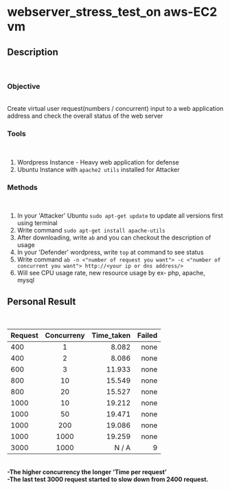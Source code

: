 # webserver_stress_test_on aws-EC2 vm
<h2>Description</h2><br>
<h3>Objective</h3><br>
Create virtual user request(numbers / concurrent) input to a web application address and check the overall status of the web server
<h3>Tools</h3><br>

1. Wordpress Instance - Heavy web application for defense<br>
2. Ubuntu Instance with `apache2 utils` installed for Attacker<br>

<h3>Methods</h3 ><br> 

1. In your 'Attacker' Ubuntu `sudo apt-get update` to update all versions first using terminal<br>
2. Write command `sudo apt-get install apache-utils` <br>
3. After downloading, write `ab` and you can checkout the description of usage<br>
4. In your 'Defender' wordpress, write `top` at command to see status
5. Write command `ab -n <"number of request you want"> -c <"number of concurrent you want"> http://<your ip or dns address/>` <br>
6. Will see CPU usage rate, new resource usage by ex- php, apache, mysql<br>


<h2>Personal Result</h2><br>

| Request       | Concurreny    | Time_taken  | Failed | 
| ------------- |:-------------:| -----------:|-------:|
| 400           | 1             | 8.082       |   none |
| 400           | 2             | 8.086       |   none |
| 600           | 3             | 11.933      |   none |
| 800           | 10            | 15.549      |   none |
| 800           | 20            | 15.527      |   none |
| 1000          | 10            | 19.212      |   none |
| 1000          | 50            | 19.471      |   none |
| 1000          | 200           | 19.086      |   none |
| 1000          | 1000          | 19.259      |   none |
| 3000          | 1000          | N / A         |   9    |
<br>
<b>-The higher concurrency the longer 'Time per request'</b><br>
<b>-The last test 3000 request started to slow down from 2400 request.</b><br>
